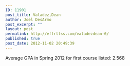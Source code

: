 ```yaml
---
ID: 11901
post_title: Valadez,Dean
author: Joel DesArmo
post_excerpt: ""
layout: post
permalink: http://effrtlss.com/valadezdean-6/
published: true
post_date: 2012-11-02 20:49:39
---
```

<p>Average GPA in Spring 2012 for first course listed: 2.568</p>
